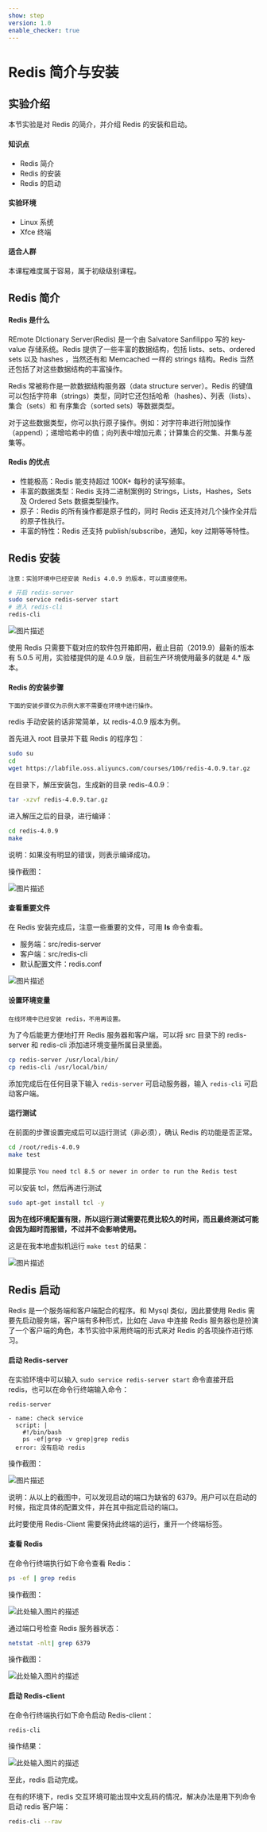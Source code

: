```yaml
---
show: step
version: 1.0
enable_checker: true
---
```


# Redis 简介与安装

## 实验介绍

本节实验是对 Redis 的简介，并介绍 Redis 的安装和启动。

#### 知识点

- Redis 简介
- Redis 的安装
- Redis 的启动

#### 实验环境

- Linux 系统
- Xfce 终端

#### 适合人群

本课程难度属于容易，属于初级级别课程。

## Redis 简介

#### Redis 是什么

REmote DIctionary Server(Redis) 是一个由 Salvatore Sanfilippo 写的 key-value 存储系统。Redis 提供了一些丰富的数据结构，包括 lists、sets、ordered sets 以及 hashes ，当然还有和 Memcached 一样的 strings 结构。Redis 当然还包括了对这些数据结构的丰富操作。

Redis 常被称作是一款数据结构服务器（data structure server）。Redis 的键值可以包括字符串（strings）类型，同时它还包括哈希（hashes）、列表（lists）、集合（sets）和 有序集合（sorted sets）等数据类型。

对于这些数据类型，你可以执行原子操作。例如：对字符串进行附加操作（append）；递增哈希中的值；向列表中增加元素；计算集合的交集、并集与差集等。

#### Redis 的优点

- 性能极高：Redis 能支持超过 100K+ 每秒的读写频率。
- 丰富的数据类型：Redis 支持二进制案例的 Strings，Lists，Hashes，Sets 及 Ordered Sets 数据类型操作。
- 原子：Redis 的所有操作都是原子性的，同时 Redis 还支持对几个操作全并后的原子性执行。
- 丰富的特性：Redis 还支持 publish/subscribe，通知，key 过期等等特性。

## Redis 安装

`注意：实验环境中已经安装 Redis 4.0.9 的版本，可以直接使用。`

```bash
# 开启 redis-server
sudo service redis-server start
# 进入 redis-cli
redis-cli
```

![图片描述](https://doc.shiyanlou.com/courses/uid871732-20190911-1568179318349/wm)

使用 Redis 只需要下载对应的软件包开箱即用，截止目前（2019.9）最新的版本有 5.0.5 可用，实验楼提供的是 4.0.9 版，目前生产环境使用最多的就是 4.\* 版本。

#### Redis 的安装步骤

`下面的安装步骤仅为示例大家不需要在环境中进行操作。`

redis 手动安装的话非常简单，以 redis-4.0.9 版本为例。

首先进入 root 目录并下载 Redis 的程序包：

```bash
sudo su
cd
wget https://labfile.oss.aliyuncs.com/courses/106/redis-4.0.9.tar.gz
```

在目录下，解压安装包，生成新的目录 redis-4.0.9：

```bash
tar -xzvf redis-4.0.9.tar.gz
```

进入解压之后的目录，进行编译：

```bash
cd redis-4.0.9
make
```

说明：如果没有明显的错误，则表示编译成功。

操作截图：

![图片描述](https://doc.shiyanlou.com/courses/uid871732-20190911-1568183676131/wm)

#### 查看重要文件

在 Redis 安装完成后，注意一些重要的文件，可用 **ls** 命令查看。

- 服务端：src/redis-server
- 客户端：src/redis-cli
- 默认配置文件：redis.conf

![图片描述](https://doc.shiyanlou.com/courses/uid871732-20190911-1568183745918/wm)

#### 设置环境变量

`在线环境中已经安装 redis，不用再设置。`

为了今后能更方便地打开 Redis 服务器和客户端，可以将 src 目录下的 redis-server 和 redis-cli 添加进环境变量所属目录里面。

```bash
cp redis-server /usr/local/bin/
cp redis-cli /usr/local/bin/
```

添加完成后在任何目录下输入 `redis-server` 可启动服务器，输入 `redis-cli` 可启动客户端。

#### 运行测试

在前面的步骤设置完成后可以运行测试（非必须），确认 Redis 的功能是否正常。

```bash
cd /root/redis-4.0.9
make test
```

如果提示 `You need tcl 8.5 or newer in order to run the Redis test`

可以安装 tcl，然后再进行测试

```bash
sudo apt-get install tcl -y
```

**因为在线环境配置有限，所以运行测试需要花费比较久的时间，而且最终测试可能会因为超时而报错，不过并不会影响使用。**

这是在我本地虚拟机运行 `make test` 的结果：

![图片描述](https://doc.shiyanlou.com/courses/uid871732-20190911-1568187238650/wm)

## Redis 启动

Redis 是一个服务端和客户端配合的程序。和 Mysql 类似，因此要使用 Redis 需要先启动服务端，客户端有多种形式，比如在 Java 中连接 Redis 服务器也是扮演了一个客户端的角色，本节实验中采用终端的形式来对 Redis 的各项操作进行练习。

#### 启动 Redis-server

在实验环境中可以输入 `sudo service redis-server start` 命令直接开启 redis，也可以在命令行终端输入命令：

```bash
redis-server
```

```checker
- name: check service
  script: |
    #!/bin/bash
    ps -ef|grep -v grep|grep redis
  error: 没有启动 redis
```

操作截图：

![图片描述](https://doc.shiyanlou.com/courses/uid871732-20190911-1568184134186/wm)

说明：从以上的截图中，可以发现启动的端口为缺省的 6379。用户可以在启动的时候，指定具体的配置文件，并在其中指定启动的端口。

此时要使用 Redis-Client 需要保持此终端的运行，重开一个终端标签。

#### 查看 Redis

在命令行终端执行如下命令查看 Redis：

```bash
ps -ef | grep redis
```

操作截图：

![此处输入图片的描述](https://doc.shiyanlou.com/document-uid600404labid9782timestamp1550048583914.png/wm)

通过端口号检查 Redis 服务器状态：

```bash
netstat -nlt| grep 6379
```

操作截图：

![此处输入图片的描述](https://doc.shiyanlou.com/document-uid600404labid9782timestamp1550048643832.png/wm)

#### 启动 Redis-client

在命令行终端执行如下命令启动 Redis-client：

```bash
redis-cli
```

操作结果：

![此处输入图片的描述](https://doc.shiyanlou.com/document-uid600404labid9782timestamp1550048776918.png/wm)

至此，redis 启动完成。

在有的环境下，redis 交互环境可能出现中文乱码的情况，解决办法是用下列命令启动 redis 客户端：

```bash
redis-cli --raw
```
